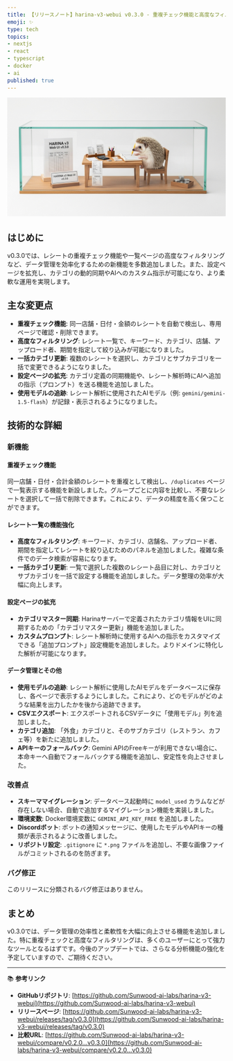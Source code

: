 ```yaml
---
title: 【リリースノート】harina-v3-webui v0.3.0 - 重複チェック機能と高度なフィルタリングを追加
emoji: ✨
type: tech
topics:
- nextjs
- react
- typescript
- docker
- ai
published: true
---
```


![imagen-4-ultra_2025-10-29T08-16-14-819Z_A_clean__photorealistic_miniature_scene_inside_a_w_1.png](https://raw.githubusercontent.com/Sunwood-ai-labs/harina-v3-webui/main/generated-images/release-v0.3.0-20251029_081513/imagen-4-ultra_2025-10-29T08-16-14-819Z_A_clean__photorealistic_miniature_scene_inside_a_w_1.png)

## はじめに
v0.3.0では、レシートの重複チェック機能や一覧ページの高度なフィルタリングなど、データ管理を効率化するための新機能を多数追加しました。また、設定ページを拡充し、カテゴリの動的同期やAIへのカスタム指示が可能になり、より柔軟な運用を実現します。

## 主な変更点
- **重複チェック機能**: 同一店舗・日付・金額のレシートを自動で検出し、専用ページで確認・削除できます。
- **高度なフィルタリング**: レシート一覧で、キーワード、カテゴリ、店舗、アップロード者、期間を指定して絞り込みが可能になりました。
- **一括カテゴリ更新**: 複数のレシートを選択し、カテゴリとサブカテゴリを一括で変更できるようになりました。
- **設定ページの拡充**: カテゴリ定義の同期機能や、レシート解析時にAIへ追加の指示（プロンプト）を送る機能を追加しました。
- **使用モデルの追跡**: レシート解析に使用されたAIモデル（例: `gemini/gemini-1.5-flash`）が記録・表示されるようになりました。

## 技術的な詳細

### 新機能
#### 重複チェック機能
同一店舗・日付・合計金額のレシートを重複として検出し、`/duplicates` ページで一覧表示する機能を新設しました。グループごとに内容を比較し、不要なレシートを選択して一括で削除できます。これにより、データの精度を高く保つことができます。

#### レシート一覧の機能強化
- **高度なフィルタリング**: キーワード、カテゴリ、店舗名、アップロード者、期間を指定してレシートを絞り込むためのパネルを追加しました。複雑な条件でのデータ検索が容易になります。
- **一括カテゴリ更新**: 一覧で選択した複数のレシート品目に対し、カテゴリとサブカテゴリを一括で設定する機能を追加しました。データ整理の効率が大幅に向上します。

#### 設定ページの拡充
- **カテゴリマスター同期**: Harinaサーバーで定義されたカテゴリ情報をUIに同期するための「カテゴリマスター更新」機能を追加しました。
- **カスタムプロンプト**: レシート解析時に使用するAIへの指示をカスタマイズできる「追加プロンプト」設定機能を追加しました。よりドメインに特化した解析が可能になります。

#### データ管理とその他
- **使用モデルの追跡**: レシート解析に使用したAIモデルをデータベースに保存し、各ページで表示するようにしました。これにより、どのモデルがどのような結果を出力したかを後から追跡できます。
- **CSVエクスポート**: エクスポートされるCSVデータに「使用モデル」列を追加しました。
- **カテゴリ追加**: 「外食」カテゴリと、そのサブカテゴリ（レストラン、カフェ等）を新たに追加しました。
- **APIキーのフォールバック**: Gemini APIのFreeキーが利用できない場合に、本命キーへ自動でフォールバックする機能を追加し、安定性を向上させました。

### 改善点
- **スキーママイグレーション**: データベース起動時に `model_used` カラムなどが存在しない場合、自動で追加するマイグレーション機能を実装しました。
- **環境変数**: Docker環境変数に `GEMINI_API_KEY_FREE` を追加しました。
- **Discordボット**: ボットの通知メッセージに、使用したモデルやAPIキーの種類が表示されるように改善しました。
- **リポジトリ設定**: `.gitignore` に `*.png` ファイルを追加し、不要な画像ファイルがコミットされるのを防ぎます。

### バグ修正
このリリースに分類されるバグ修正はありません。

## まとめ
v0.3.0では、データ管理の効率性と柔軟性を大幅に向上させる機能を追加しました。特に重複チェックと高度なフィルタリングは、多くのユーザーにとって強力なツールとなるはずです。今後のアップデートでは、さらなる分析機能の強化を予定していますので、ご期待ください。

---

📚 **参考リンク**
- **GitHubリポジトリ**: [https://github.com/Sunwood-ai-labs/harina-v3-webui](https://github.com/Sunwood-ai-labs/harina-v3-webui)
- **リリースページ**: [https://github.com/Sunwood-ai-labs/harina-v3-webui/releases/tag/v0.3.0](https://github.com/Sunwood-ai-labs/harina-v3-webui/releases/tag/v0.3.0)
- **比較URL**: [https://github.com/Sunwood-ai-labs/harina-v3-webui/compare/v0.2.0...v0.3.0](https://github.com/Sunwood-ai-labs/harina-v3-webui/compare/v0.2.0...v0.3.0)


